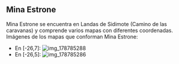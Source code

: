 ## Mina Estrone
Mina Estrone se encuentra en Landas de Sidimote (Camino de las caravanas) y comprende varios mapas con diferentes coordenadas.
Imágenes de los mapas que conforman Mina Estrone:
- En [-26,7]: ![img_178785288](https://media.discordapp.net/attachments/1115311447145193482/1115340490372558909/178785288.jpg)
- En [-26,5]: ![img_178785286](https://media.discordapp.net/attachments/1115311447145193482/1115340487461720104/178785286.jpg)